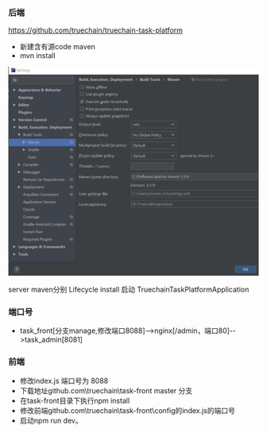 ### 后端
  https://github.com/truechain/truechain-task-platform
- 新建含有源code maven 
- mvn install 

![img](https://github.com/SmallNancy/skills/blob/master/imgs/settingMVN.png)

 server  maven分别   Lifecycle install 
 启动   TruechainTaskPlatformApplication
 
 ### 端口号
 - task_front[分支manage,修改端口8088]-->nginx[/admin，端口80]-->task_admin[8081]
 
 ### 前端
 - 修改index.js 端口号为  8088
 - 下载地址github.com\truechain\task-front  master 分支
 - 在task-front目录下执行npm install
 - 修改前端github.com\truechain\task-front\config的index.js的端口号
 - 启动npm run dev。
